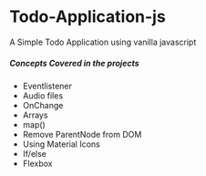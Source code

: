 # Todo-Application-js

A Simple Todo Application using vanilla javascript

##### Concepts Covered in the projects
- Eventlistener
- Audio files
- OnChange
- Arrays
- map()
- Remove ParentNode from DOM
- Using Material Icons
- If/else
- Flexbox
